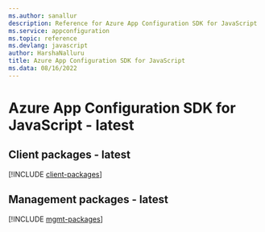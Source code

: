 ```yaml
---
ms.author: sanallur
description: Reference for Azure App Configuration SDK for JavaScript
ms.service: appconfiguration
ms.topic: reference
ms.devlang: javascript
author: HarshaNalluru
title: Azure App Configuration SDK for JavaScript
ms.data: 08/16/2022
---
```

# Azure App Configuration SDK for JavaScript - latest

## Client packages - latest
[!INCLUDE [client-packages](app-configuration-client-index.md)]
## Management packages - latest
[!INCLUDE [mgmt-packages](app-configuration-mgmt-index.md)]